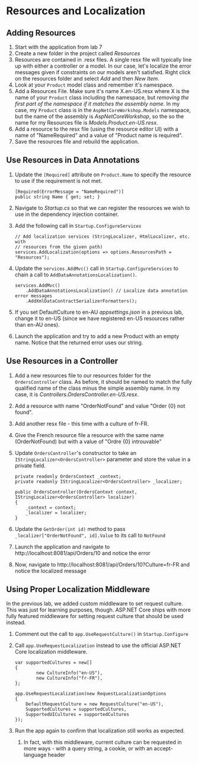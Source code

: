 # Resources and Localization

## Adding Resources

1. Start with the application from lab 7
1. Create a new folder in the project called *Resources*
1. Resources are contained in .resx files. A single resx file will typically 
line up with either a controller or a model. In our case, let's localize the 
error messages given if constraints on our models aren't satisfied. Right 
click on the resources folder and select *Add* and then *New Item*.
1. Look at your `Product` model class and remember it's namespace.
1. Add a Resources File. Make sure it's name X.en-US.resx where X is the 
name of your `Product` class including the namespace, but *removing the first
part of the namespace if it matches the assembly name*. In my case, my 
`Product` class is in the `AspNetCoreWorkshop.Models` namespace, but the name 
of the assembly is *AspNetCoreWorkshop*, so the so the name for my Resources 
file is *Models.Product.en-US.resx*.
1. Add a resource to the resx file (using the resource editor UI) with a name 
of "NameRequired" and a value of "Product name is required".
1. Save the resources file and rebuild the application.

## Use Resources in Data Annotations

1. Update the `[Required]` attribute on `Product.Name` to specify the 
resource to use if the requirement is not met.

    ```CSharp
    [Required(ErrorMessage = "NameRequired")]
    public string Name { get; set; }
    ```
1. Navigate to *Startup.cs* so that we can register the resources we wish to 
use in the dependency injection container.
1. Add the following call in `Startup.ConfigureServices`

    ```CSharp
    // Add localization services (StringLocalizer, HtmlLocalizer, etc. with 
    // resources from the given path)
    services.AddLocalization(options => options.ResourcesPath = "Resources");
    ```
1. Update the `services.AddMvc()` call in `Startup.ConfigureServices` to 
chain a call to `AddDataAnnotationsLocalization()`.

    ```CSharp
    services.AddMvc()
        .AddDataAnnotationsLocalization() // Localize data annotation error messages
        .AddXmlDataContractSerializerFormatters();    
    ```
1. If you set DefaultCulture to en-AU *appsettings.json* in a previous lab, 
change it to en-US (since we have registered en-US resources rather than 
en-AU ones).
1. Launch the application and try to add a new Product with an empty name. 
Notice that the returned error uses our string.

## Use Resources in a Controller

1. Add a new resources file to our resources folder for the `OrdersController` 
class. As before, it should be named to match the fully qualified name of 
the class minus the simple assembly name. In my case, it is 
*Controllers.OrdersController.en-US.resx*.
1. Add a resource with name "OrderNotFound" and value "Order {0} not found".
1. Add another resx file - this time with a culture of fr-FR.
1. Give the French resource file a resource with the same name 
(OrderNotFound) but with a value of "Ordre {0} introuvable"
1. Update `OrdersController`'s constructor to take an 
`IStringLocalizer<OrdersController>` parameter and store the value in a 
private field.

    ```CSharp
    private readonly OrdersContext _context;
    private readonly IStringLocalizer<OrdersController> _localizer;

    public OrdersController(OrdersContext context, IStringLocalizer<OrdersController> localizer)
    {
        _context = context;
        _localizer = localizer;
    }
    ```
1. Update the `GetOrder(int id)` method to pass 
`_localizer["OrderNotFound", id].Value` to its call to `NotFound`
1. Launch the application and navigate to 
http://localhost:8081/api/Orders/10 and notice the error
1. Now, navigate to 
http://localhost:8081/api/Orders/10?Culture=fr-FR and 
notice the localized message

## Using Proper Localization Middleware

In the previous lab, we added custom middleware to set request culture. This 
was just for learning purposes, though. ASP.NET Core ships with more fully 
featured middleware for setting request culture that should be used instead.

1. Comment out the call to `app.UseRequestCulture()` in `Startup.Configure`
1. Call `app.UseRequestLocalization` instead to use the official ASP.NET Core
localization middleware.

    ```CSharp
    var supportedCultures = new[]
    {
            new CultureInfo("en-US"),
            new CultureInfo("fr-FR"),
    };

    app.UseRequestLocalization(new RequestLocalizationOptions
    {
        DefaultRequestCulture = new RequestCulture("en-US"),
        SupportedCultures = supportedCultures,
        SupportedUICultures = supportedCultures
    });    
    ```
1. Run the app again to confirm that localization still works as expected.
    1. In fact, with this middleware, current culture can be requested in more 
    ways - with a query string, a cookie, or with an accept-language header